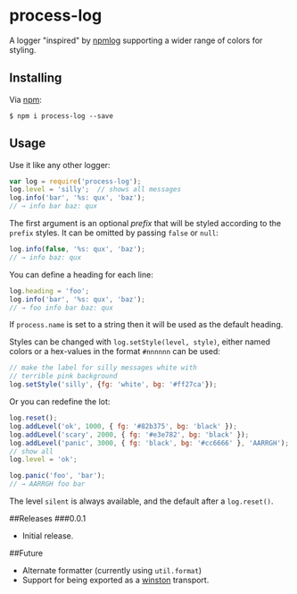 # process-log
A logger "inspired" by [npmlog] supporting a wider range of colors for styling.

## Installing
Via [npm]:
```
$ npm i process-log --save
```

## Usage
Use it like any other logger:
```javascript
var log = require('process-log');
log.level = 'silly';  // shows all messages
log.info('bar', '%s: qux', 'baz');
// → info bar baz: qux
```

The first argument is an optional *prefix* that will be styled according to the `prefix` styles. It can be omitted by passing `false` or `null`:
```javascript
log.info(false, '%s: qux', 'baz');
// → info baz: qux
```

You can define a heading for each line:
```javascript
log.heading = 'foo';
log.info('bar', '%s: qux', 'baz');
// → foo info bar baz: qux
```

If `process.name` is set to a string then it will be used as the default heading.

Styles can be changed with `log.setStyle(level, style)`, either named colors or a hex-values in the format `#nnnnnn` can be used:
```javascript
// make the label for silly messages white with
// terrible pink background
log.setStyle('silly', {fg: 'white', bg: '#ff27ca'});
```

Or you can redefine the lot:
```javascript
log.reset();
log.addLevel('ok', 1000, { fg: '#82b375', bg: 'black' });
log.addLevel('scary', 2000, { fg: '#e3e782', bg: 'black' });
log.addLevel('panic', 3000, { fg: 'black', bg: '#cc6666' }, 'AARRGH');
// show all
log.level = 'ok';

log.panic('foo', 'bar');
// → AARRGH foo bar
```

The level `silent` is always available, and the default after a `log.reset()`.

##Releases
###0.0.1
* Initial release.

##Future
* Alternate formatter (currently using `util.format`)
* Support for being exported as a [winston] transport.

[npmlog]: https://github.com/npm/npmlog "The logger that npm uses"
[npm]: https://www.npmjs.org/
[winston]: https://github.com/flatiron/winston
